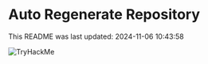 # Auto Regenerate Repository

This README was last updated: 2024-11-06 10:43:58

 ![TryHackMe](https://tryhackme.com/badge/533634)
